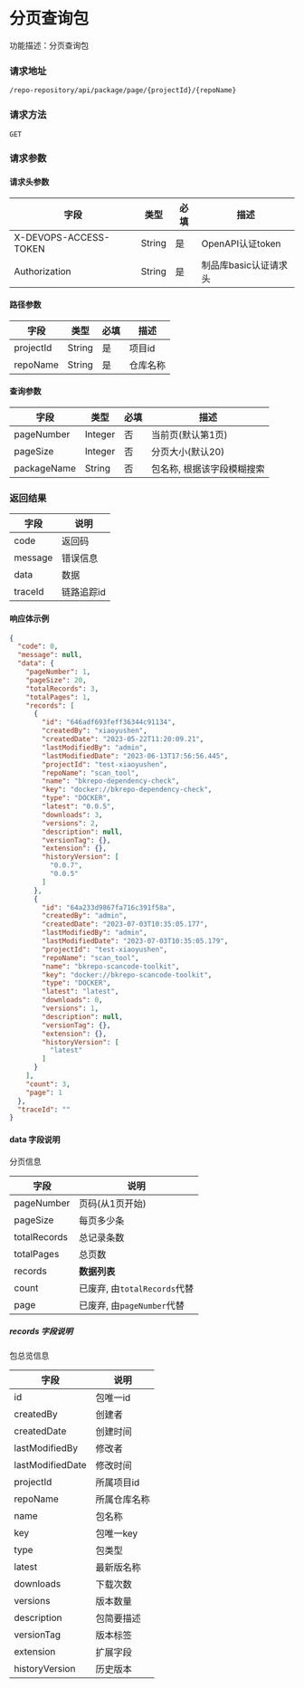 # 分页查询包

功能描述：分页查询包

### 请求地址

```
/repo-repository/api/package/page/{projectId}/{repoName}
```

### 请求方法

`GET`

### 请求参数

#### 请求头参数

| 字段                  | 类型   | 必填 | 描述                  |
| --------------------- | ------ | ---- | --------------------- |
| X-DEVOPS-ACCESS-TOKEN | String | 是   | OpenAPI认证token      |
| Authorization         | String | 是   | 制品库basic认证请求头 |

#### 路径参数

| 字段        | 类型     | 必填  | 描述   |
|-----------|--------|-----|------|
| projectId | String | 是   | 项目id |
| repoName  | String | 是   | 仓库名称 |

#### 查询参数

| 字段          | 类型      | 必填  | 描述             |
|-------------|---------|-----|----------------|
| pageNumber  | Integer | 否   | 当前页(默认第1页)     |
| pageSize    | Integer | 否   | 分页大小(默认20)     |
| packageName | String  | 否   | 包名称, 根据该字段模糊搜索 |

### 返回结果

| 字段      | 说明     |
|---------|--------|
| code    | 返回码    |
| message | 错误信息   |
| data    | 数据     |
| traceId | 链路追踪id |

#### 响应体示例

```json
{
  "code": 0,
  "message": null,
  "data": {
    "pageNumber": 1,
    "pageSize": 20,
    "totalRecords": 3,
    "totalPages": 1,
    "records": [
      {
        "id": "646adf693feff36344c91134",
        "createdBy": "xiaoyushen",
        "createdDate": "2023-05-22T11:20:09.21",
        "lastModifiedBy": "admin",
        "lastModifiedDate": "2023-06-13T17:56:56.445",
        "projectId": "test-xiaoyushen",
        "repoName": "scan_tool",
        "name": "bkrepo-dependency-check",
        "key": "docker://bkrepo-dependency-check",
        "type": "DOCKER",
        "latest": "0.0.5",
        "downloads": 3,
        "versions": 2,
        "description": null,
        "versionTag": {},
        "extension": {},
        "historyVersion": [
          "0.0.7",
          "0.0.5"
        ]
      },
      {
        "id": "64a233d9867fa716c391f58a",
        "createdBy": "admin",
        "createdDate": "2023-07-03T10:35:05.177",
        "lastModifiedBy": "admin",
        "lastModifiedDate": "2023-07-03T10:35:05.179",
        "projectId": "test-xiaoyushen",
        "repoName": "scan_tool",
        "name": "bkrepo-scancode-toolkit",
        "key": "docker://bkrepo-scancode-toolkit",
        "type": "DOCKER",
        "latest": "latest",
        "downloads": 0,
        "versions": 1,
        "description": null,
        "versionTag": {},
        "extension": {},
        "historyVersion": [
          "latest"
        ]
      }
    ],
    "count": 3,
    "page": 1
  },
  "traceId": ""
}
```

#### data 字段说明

分页信息

| 字段           | 说明                     |
|--------------|------------------------|
| pageNumber   | 页码(从1页开始)              |
| pageSize     | 每页多少条                  |
| totalRecords | 总记录条数                  |
| totalPages   | 总页数                    |
| records      | **数据列表**               |
| count        | 已废弃, 由`totalRecords`代替 |
| page         | 已废弃, 由`pageNumber`代替   |

##### records 字段说明

包总览信息

| 字段               | 说明     |
|------------------|--------|
| id               | 包唯一id  |
| createdBy        | 创建者    |
| createdDate      | 创建时间   |
| lastModifiedBy   | 修改者    |
| lastModifiedDate | 修改时间   |
| projectId        | 所属项目id |
| repoName         | 所属仓库名称 |
| name             | 包名称    |
| key              | 包唯一key |
| type             | 包类型    |
| latest           | 最新版名称  |
| downloads        | 下载次数   |
| versions         | 版本数量   |
| description      | 包简要描述  |
| versionTag       | 版本标签   |
| extension        | 扩展字段   |
| historyVersion   | 历史版本   |
